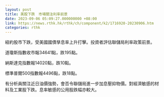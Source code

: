```yaml
---
layout: post
title: 美股下跌　市場關注利率前景
date: 2023-09-06 05:09:27.000000000 +08:00
link: https://news.rthk.hk/rthk/ch/component/k2/1716920-20230906.htm
categories: rthk
---
```


紐約股市下跌，受美國國債孳息率上升打擊。投資者評估聯儲局利率政策前景。

道瓊斯指數收市報34641點，跌195點。

納斯達克指數報14020點，跌10點。

標準普爾500指數報4496點，跌18點。

有分析員關注近日油價強勢，會否令聯儲局進一步加息壓抑物價。對經濟敏感的材料及工業股下跌。息率敏感的公用股跌幅亦較大。
